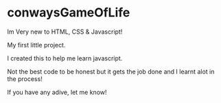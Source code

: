 # conwaysGameOfLife

Im Very new to HTML, CSS & Javascript!

My first little project.

I created this to help me learn javascript.

Not the best code to be honest but it gets the job done and I learnt alot in the process!

If you have any adive, let me know!
